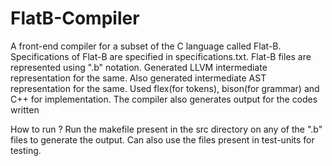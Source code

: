# FlatB-Compiler

A front-end compiler for a subset of the C language called Flat-B. Specifications of Flat-B are specified in specifications.txt. Flat-B files are represented using ".b" notation. Generated LLVM intermediate representation for the same. Also generated intermediate AST representation for the same. 
Used flex(for tokens), bison(for grammar) and C++ for implementation. The compiler also generates output for the codes written 

How to run ?
Run the makefile present in the src directory on any of the ".b" files to generate the output.
Can also use the files present in test-units for testing.
